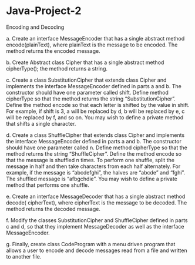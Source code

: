 # Java-Project-2

Encoding and Decoding 

  a.	Create an interface MessageEncoder that has a single abstract method encode(plainText), where plainText is the message to be encoded. The method returns the encoded message.
  
  b.	Create Abstract class Cipher that has a single abstract method cipherType(); the method returns a string.
  
  c.	Create a class SubstitutionCipher that extends class Cipher and implements the interface MessageEncoder defined in parts a and b. The constructor should have one parameter         called shift. Define method cipherType so that the method returns the string “SubstitutionCipher”. Define the method encode so that each letter is shifted by the value in         shift. For example, if shift is 3, a will be replaced by d, b will be replaced by e, c will be replaced by f, and so on. You may wish to define a private method that shifts       a single character.
  
  d.	Create a class ShuffleCipher that extends class Cipher and implements the interface MessageEncoder defined in parts a and b. The constructor should have one parameter called       n. Define method cipherType so that the method returns the string “ShuffleCipher”. Define the method encode so that the message is shuffled n times. To perform one shuffle,       split the message in half and then take characters from each half alternately. For example, if the message is “abcdefghi”, the halves are “abcde” and “fghi”. The shuffled         message is “afbgchdie”. You may wish to define a private method that performs one shuffle.
  
  e.	Create an interface MessageDecoder that has a single abstract method decode( cipherText), where cipherText is the message to be decoded. The method returns the decoded             message. 
  
  f.	Modify the classes SubstitutionCipher and ShuffleCipher defined in parts c and d, so that they implement MessageDecoder as well as the interface MessageEncoder. 
  
  g.	Finally, create class CodeProgram with a menu driven program that allows a user to encode and decode messages read from a file and written to another file.
